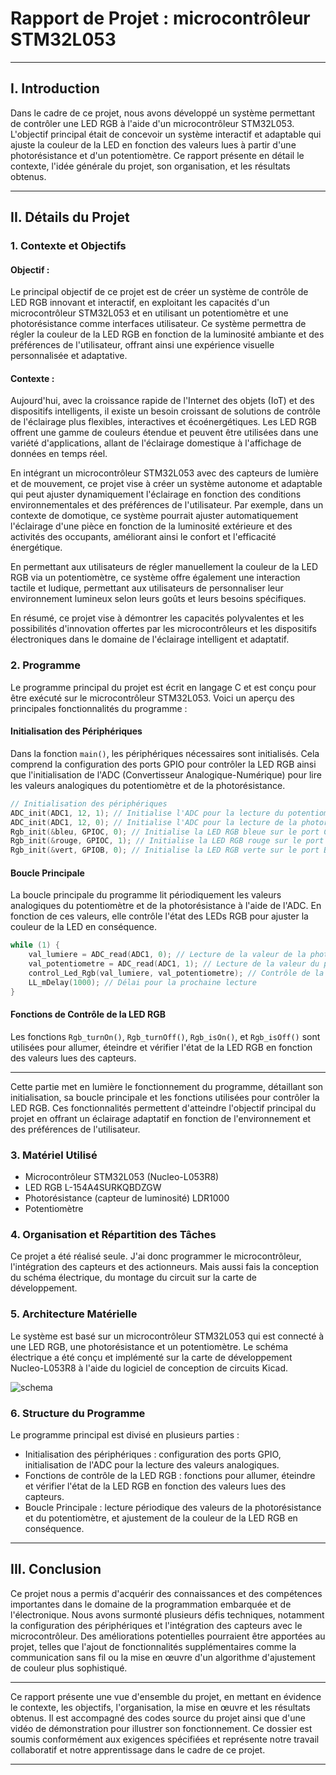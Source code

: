 # Rapport de Projet : microcontrôleur STM32L053

---

## I. Introduction

Dans le cadre de ce projet, nous avons développé un système permettant de contrôler une LED RGB à l'aide d'un microcontrôleur STM32L053. L'objectif principal était de concevoir un système interactif et adaptable qui ajuste la couleur de la LED en fonction des valeurs lues à partir d'une photorésistance et d'un potentiomètre. Ce rapport présente en détail le contexte, l'idée générale du projet, son organisation, et les résultats obtenus.

---

## II. Détails du Projet

### 1. Contexte et Objectifs

#### **Objectif** :

Le principal objectif de ce projet est de créer un système de contrôle de LED RGB innovant et interactif, en exploitant les capacités d'un microcontrôleur STM32L053 et en utilisant un potentiomètre et une photorésistance comme interfaces utilisateur. Ce système permettra de régler la couleur de la LED RGB en fonction de la luminosité ambiante et des préférences de l'utilisateur, offrant ainsi une expérience visuelle personnalisée et adaptative.

#### **Contexte** :

Aujourd'hui, avec la croissance rapide de l'Internet des objets (IoT) et des dispositifs intelligents, il existe un besoin croissant de solutions de contrôle de l'éclairage plus flexibles, interactives et écoénergétiques. Les LED RGB offrent une gamme de couleurs étendue et peuvent être utilisées dans une variété d'applications, allant de l'éclairage domestique à l'affichage de données en temps réel.

En intégrant un microcontrôleur STM32L053 avec des capteurs de lumière et de mouvement, ce projet vise à créer un système autonome et adaptable qui peut ajuster dynamiquement l'éclairage en fonction des conditions environnementales et des préférences de l'utilisateur. Par exemple, dans un contexte de domotique, ce système pourrait ajuster automatiquement l'éclairage d'une pièce en fonction de la luminosité extérieure et des activités des occupants, améliorant ainsi le confort et l'efficacité énergétique.

En permettant aux utilisateurs de régler manuellement la couleur de la LED RGB via un potentiomètre, ce système offre également une interaction tactile et ludique, permettant aux utilisateurs de personnaliser leur environnement lumineux selon leurs goûts et leurs besoins spécifiques.

En résumé, ce projet vise à démontrer les capacités polyvalentes et les possibilités d'innovation offertes par les microcontrôleurs et les dispositifs électroniques dans le domaine de l'éclairage intelligent et adaptatif.

### 2. Programme

Le programme principal du projet est écrit en langage C et est conçu pour être exécuté sur le microcontrôleur STM32L053. Voici un aperçu des principales fonctionnalités du programme :

#### Initialisation des Périphériques

Dans la fonction `main()`, les périphériques nécessaires sont initialisés. Cela comprend la configuration des ports GPIO pour contrôler la LED RGB ainsi que l'initialisation de l'ADC (Convertisseur Analogique-Numérique) pour lire les valeurs analogiques du potentiomètre et de la photorésistance.

```c
// Initialisation des périphériques
ADC_init(ADC1, 12, 1); // Initialise l'ADC pour la lecture du potentiomètre
ADC_init(ADC1, 12, 0); // Initialise l'ADC pour la lecture de la photorésistance
Rgb_init(&bleu, GPIOC, 0); // Initialise la LED RGB bleue sur le port C, broche 0
Rgb_init(&rouge, GPIOC, 1); // Initialise la LED RGB rouge sur le port C, broche 1
Rgb_init(&vert, GPIOB, 0); // Initialise la LED RGB verte sur le port B, broche 0
```

#### Boucle Principale

La boucle principale du programme lit périodiquement les valeurs analogiques du potentiomètre et de la photorésistance à l'aide de l'ADC. En fonction de ces valeurs, elle contrôle l'état des LEDs RGB pour ajuster la couleur de la LED en conséquence.

```c
while (1) {
    val_lumiere = ADC_read(ADC1, 0); // Lecture de la valeur de la photorésistance
    val_potentiometre = ADC_read(ADC1, 1); // Lecture de la valeur du potentiomètre
    control_Led_Rgb(val_lumiere, val_potentiometre); // Contrôle de la LED RGB en fonction des valeurs lues
    LL_mDelay(1000); // Délai pour la prochaine lecture
}
```

#### Fonctions de Contrôle de la LED RGB

Les fonctions `Rgb_turnOn()`, `Rgb_turnOff()`, `Rgb_isOn()`, et `Rgb_isOff()` sont utilisées pour allumer, éteindre et vérifier l'état de la LED RGB en fonction des valeurs lues des capteurs.

---

Cette partie met en lumière le fonctionnement du programme, détaillant son initialisation, sa boucle principale et les fonctions utilisées pour contrôler la LED RGB. Ces fonctionnalités permettent d'atteindre l'objectif principal du projet en offrant un éclairage adaptatif en fonction de l'environnement et des préférences de l'utilisateur.

### 3. Matériel Utilisé

- Microcontrôleur STM32L053 (Nucleo-L053R8)
- LED RGB L-154A4SURKQBDZGW
- Photorésistance (capteur de luminosité) LDR1000
- Potentiomètre

### 4. Organisation et Répartition des Tâches

Ce projet a été réalisé seule. J'ai donc programmer le microcontrôleur, l'intégration des capteurs et des actionneurs. Mais aussi fais la conception du schéma électrique, du montage du circuit sur la carte de développement.

### 5. Architecture Matérielle

Le système est basé sur un microcontrôleur STM32L053 qui est connecté à une LED RGB, une photorésistance et un potentiomètre. Le schéma électrique a été conçu et implémenté sur la carte de développement Nucleo-L053R8 à l'aide du logiciel de conception de circuits Kicad.

![schema](https://github.com/AlphaxHotelxMikexEchoxDelta/POC_micro/assets/95902084/48b553ba-e3cb-4f9e-bbd1-a34507a46959)

### 6. Structure du Programme

Le programme principal est divisé en plusieurs parties :
- Initialisation des périphériques : configuration des ports GPIO, initialisation de l'ADC pour la lecture des valeurs analogiques.
- Fonctions de contrôle de la LED RGB : fonctions pour allumer, éteindre et vérifier l'état de la LED RGB en fonction des valeurs lues des capteurs.
- Boucle Principale : lecture périodique des valeurs de la photorésistance et du potentiomètre, et ajustement de la couleur de la LED RGB en conséquence.

---

## III. Conclusion

Ce projet nous a permis d'acquérir des connaissances et des compétences importantes dans le domaine de la programmation embarquée et de l'électronique. Nous avons surmonté plusieurs défis techniques, notamment la configuration des périphériques et l'intégration des capteurs avec le microcontrôleur. Des améliorations potentielles pourraient être apportées au projet, telles que l'ajout de fonctionnalités supplémentaires comme la communication sans fil ou la mise en œuvre d'un algorithme d'ajustement de couleur plus sophistiqué.

---

Ce rapport présente une vue d'ensemble du projet, en mettant en évidence le contexte, les objectifs, l'organisation, la mise en œuvre et les résultats obtenus. Il est accompagné des codes source du projet ainsi que d'une vidéo de démonstration pour illustrer son fonctionnement. Ce dossier est soumis conformément aux exigences spécifiées et représente notre travail collaboratif et notre apprentissage dans le cadre de ce projet.

---

